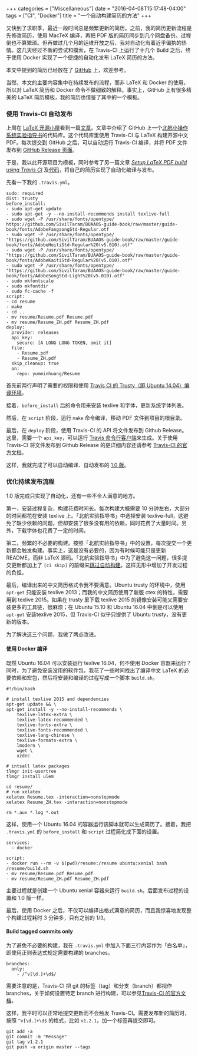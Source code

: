 +++
categories = ["Miscellaneous"]
date = "2016-04-08T15:17:48-04:00"
tags = ["CI", "Docker"]
title = "一个自动构建简历的方法"
+++

又快到了求职季，最近一段时间总是频繁更新的简历。之前，我的简历更新流程是先修改简历，使用 MacTeX 编译，再把 PDF 版的简历同步到几个网盘备份。过程倒也不算繁琐。但再做过几个月的运维开放之后，我对自动化有着近乎偏执的热情。这几天经过不断的尝试和摸索，在 Travis-CI 上运行了十几个 Build 之后，终于使用 Docker 实现了一个便捷的自动化发布 LaTeX 简历的方法。

<!--more-->

本文中提到的简历已经放在了 [GitHub](https://github.com/yumminhuang/Resume) 上，欢迎参考。

当然，本文的主要内容集中在持续发布的流程，而非 LaTeX 和 Docker 的使用，所以对 LaTeX 简历和 Docker 命令不做细致的解释。事实上，GitHub 上有很多精美的 LaTeX 简历模板，我的简历也借鉴了其中的一个模板。

### 使用 Travis-CI 自动发布

上周在 [LaTeX 开源小屋](http://www.latexstudio.net)看到一篇[文章](http://www.latexstudio.net/archives/5892)。文章中介绍了 GitHub 上一个[北航小操作系统实验指导书](https://github.com/SivilTaram/BUAAOS-guide-book)的代码库。这个代码库里使用 Travis-CI 与 LaTeX 构建开源中文 PDF。每次提交到 GitHub 之后，可以自动运行 Travis-CI 编译，并将 PDF 文件发布到 [GitHub Release 页面](https://help.github.com/articles/about-releases/)。

于是，我以此开源项目为模板，同时参考了另一篇文章 [*Setup LaTeX PDF build using Travis CI*](http://harshjv.github.io/blog/setup-latex-pdf-build-using-travis-ci/) 及[代码](https://github.com/harshjv/travis-ci-latex-pdf)，将自己的简历实现了自动化编译与发布。

先看一下我的 `.travis.yml`。

```
sudo: required
dist: trusty
before_install:
- sudo apt-get update
- sudo apt-get -y --no-install-recommends install texlive-full
- sudo wget -P /usr/share/fonts/opentype/ https://github.com/SivilTaram/BUAAOS-guide-book/raw/master/guide-book/fonts/AdobeFangsongStd-Regular.otf
- sudo wget -P /usr/share/fonts/opentype/ "https://github.com/SivilTaram/BUAAOS-guide-book/raw/master/guide-book/fonts/AdobeHeitiStd-Regular%20(v5.010).otf"
- sudo wget -P /usr/share/fonts/opentype/ "https://github.com/SivilTaram/BUAAOS-guide-book/raw/master/guide-book/fonts/AdobeKaitiStd-Regular%20(v5.010).otf"
- sudo wget -P /usr/share/fonts/opentype/ "https://github.com/SivilTaram/BUAAOS-guide-book/raw/master/guide-book/fonts/AdobeSongStd-Light%20(v5.010).otf"
- sudo mkfontscale
- sudo mkfontdir
- sudo fc-cache -f
script:
- cd resume
- make
- cd ..
- mv resume/Resume.pdf Resume.pdf
- mv resume/Resume_ZH.pdf Resume_ZH.pdf
deploy:
  provider: releases
  api_key:
    secure: [A LONG LONG TOKEN, omit it]
  file:
    - Resume.pdf
    - Resume_ZH.pdf
  skip_cleanup: true
  on:
    repo: yumminhuang/Resume
```

首先前两行声明了需要的权限和使用 [Travis CI 的 Trusty（即 Ubuntu 14.04）编译环境](https://docs.travis-ci.com/user/trusty-ci-environment/)。

接着，`before_install` 后的命令用来安装 texlive 和字体，更新系统字体列表。

然后，在 `script` 阶段，运行 `make` 命令编译，移动 PDF 文件到项目的根目录。

最后，在 `deploy` 阶段，使用 Travis-CI 的 API 将文件发布到 Github Release。这里，需要一个 `api_key`，可以运行 [Travis 命令行客户端](https://github.com/travis-ci/travis.rb#installation)来生成。关于使用 Travis-CI 将文件发布到 Github Release 的更详细内容还请参考 [Travis-CI 的官方文档](https://docs.travis-ci.com/user/deployment/releases)。

这样，我就完成了可以自动编译、自动发布的 [1.0 版](https://github.com/yumminhuang/Resume/releases/tag/v1.0)。

### 优化持续发布流程

1.0 版完成只实现了自动化，还有一些不令人满意的地方。

第一，安装过程复杂，构建花费时间长。每次构建大概需要 10 分钟左右，大部分的时间都花在安装 texlive 上。「北航实验指导书」中选择安装 texlive-full，这避免了缺少依赖的问题，但却安装了很多没有用的依赖，同时花费了大量时间。另外，下载字体也花费了一定的时间。

第二，频繁的不必要的构建。按照「北航实验指导书」中的设置，每次提交一个更新都会触发构建。事实上，这是没有必要的，因为有时候可能只是更新 README，而非 LaTeX 源码。「北航实验指导书」中为了避免这一问题，很多提交更新都加上了 `[ci skip]` 的前缀来[跳过自动构建](https://docs.travis-ci.com/user/customizing-the-build/#Skipping-a-build)。这样无形中增加了开发过程的负担。

最后，编译出来的中文简历格式令我不要满意。Ubuntu trusty 的环境中，使用 `apt-get` 只能安装 texlive 2013；而我的中文简历使用了新版 ctex 的特性，需要用到 texlive 2015。如果在 trusty 里下载 texlive 2015 的镜像安装可能又需要安装更多的工具链，很麻烦；在 Ubuntu 15.10 和 Ubuntu 16.04 中倒是可以使用 `apt-get` 安装texlive 2015，但 Travis-CI 似乎只提供了 Ubuntu trusty，没有更新的版本。

为了解决这三个问题，我做了两点改进。

#### 使用 Docker 编译

既然 Ubuntu 16.04 可以安装运行 texlive 16.04，何不使用 Docker 容器来运行？同时，为了避免安装没用的软件包，我花了一些时间找出了编译中文 LaTeX 的必要依赖和宏包，然后将安装和编译的过程写成一个脚本 `build.sh`。

```
#!/bin/bash

# install texlive 2015 and dependencies
apt-get update && \
apt-get install -y --no-install-recommends \
    texlive-latex-extra \
    texlive-latex-recommended \
    texlive-fonts-extra \
    texlive-fonts-recommended \
    texlive-lang-chinese \
    texlive-formats-extra \
    lmodern \
    wget \
    xzdec

# intsall latex packages
tlmgr init-usertree
tlmgr install ulem

cd resume/
# run xelatex
xelatex Resume.tex -interaction=nonstopmode
xelatex Resume_ZH.tex -interaction=nonstopmode

rm *.aux *.log *.out
```

这样，使用一个 Ubuntu 16.04 的容器运行该脚本就可以生成简历了。接着，我把 `.travis.yml` 的 `before_install` 和 `script` 过程简化成下面的设置。

```
services:
  - docker

script:
- docker run --rm -v $(pwd)/resume:/resume ubuntu:xenial bash /resume/build.sh
- mv resume/Resume.pdf Resume.pdf
- mv resume/Resume_ZH.pdf Resume_ZH.pdf
```

主要过程就是创建一个 Ubuntu xenial 容器来运行 `build.sh`。后面发布过程的设置和 1.0 版一样。

最后，使用 Docker 之后，不仅可以编译出格式满意的简历，而且我惊喜地发现整个构建过程耗时 3 分钟多，只有之前的 1/3。

#### Build tagged commits only

为了避免不必要的构建，我在 `.travis.yml` 中加入下面三行内容作为「白名单」，即使用正则表达式规定需要构建的 branches。

```
branches:
  only:
    - /^v[\d.]+\d$/
```

需要注意的是，Travis-CI 把 git 的标签（tag）和分支（branch）都视作 branches，关于如何设置特定 branch 进行构建，可以参见[Travis-CI 的官方文档](https://docs.travis-ci.com/user/customizing-the-build/#Building-Specific-Branches)。

这样，我平时可以正常地提交更新而不会触发 Travis-CI。需要发布新的简历时，按照 `^v[\d.]+\d$` 的格式，比如 `v1.2.1`，加一个标签再提交即可。

```
git add -a
git commit -m "Message"
git tag v1.2.1
git push -u origin master --tags
```